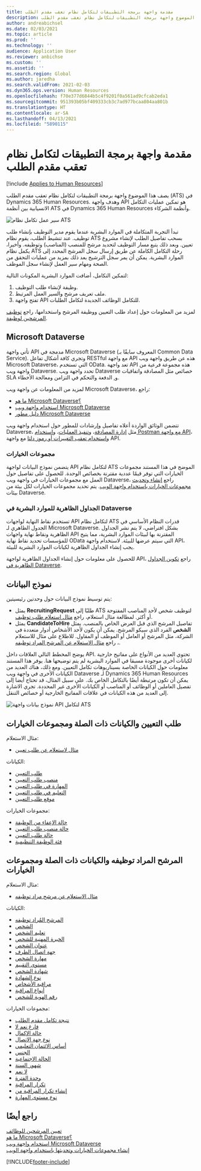 ```yaml
---
title: مقدمة واجهة برمجة التطبيقات لتكامل نظام تعقب مقدم الطلب
description: يصف هذا الموضوع واجهة برمجة التطبيقات لتكامل نظام تعقب مقدم الطلب (ATS) في Dynamics 365 Human Resources.
author: andreabichsel
ms.date: 02/03/2021
ms.topic: article
ms.prod: ''
ms.technology: ''
audience: Application User
ms.reviewer: anbichse
ms.custom: ''
ms.assetid: ''
ms.search.region: Global
ms.author: jaredha
ms.search.validFrom: 2021-02-03
ms.dyn365.ops.version: Human Resources
ms.openlocfilehash: f70e377d6844b5c4f9201f0a561ad9cfcab2eda1
ms.sourcegitcommit: 951393b05bf409333cb3c7ad977bcaa804aa801b
ms.translationtype: HT
ms.contentlocale: ar-SA
ms.lasthandoff: 04/13/2021
ms.locfileid: "5890115"
---
```

# <a name="applicant-tracking-system-integration-api-introduction"></a>مقدمة واجهة برمجة التطبيقات لتكامل نظام تعقب مقدم الطلب

[!include [Applies to Human Resources](../includes/applies-to-hr.md)]

يصف هذا الموضوع واجهة برمجة التطبيقات لتكامل نظام تعقب مقدم الطلب (ATS) في Dynamics 365 Human Resources. وهدف واجهة API هو تمكين عمليات التكامل الانسيابية بين أنظمة ATS في Dynamics 365 Human Resources وأنظمة الشركاء.

![سير عمل تكامل نظام ATS](media/hr-admin-integration-ats-api-introduction-flow.png)

تبدأ التجربة المتكاملة في الموارد البشرية عندما يقوم مدير التوظيف بإنشاء طلب توظيف. عند تنشيط الطلب، يقوم نظام ATS بسحب تفاصيل الطلب لإنشاء مشروع تعيين. وبعد ذلك يتبع مسار التوظيف لتحديد مرشح للمنصب (المناصب) وتوظيفه. وأخيرا، يكمل نظام ATS رحلة التكامل الكاملة عن طريق إرسال سجل المرشح المحدد إلى الموارد البشرية. يمكن أن يمر سجل الترشيح بعد ذلك بمزيد من عمليات التحقق من الصحة ومهام سير العمل لإنشاء سجل الموظف.

لتمكين التكامل، أضافت الموارد البشرية المكونات التالية:

1.  وظيفة لإنشاء طلب التوظيف.
2.  ملف تعريف مرشح والسير العمل المرتبط.
3.  تفتح واجهة API للتكامل الوظائف الجديدة لتكامل الطلبات.

لمزيد من المعلومات حول إعداد طلب التعيين ووظيفة المرشح واستخدامها، راجع [توظيف المرشحين لوظيفة](hr-personnel-recruit.md).

## <a name="microsoft-dataverse"></a>Microsoft Dataverse

تأتي واجهة API مدمجة في Microsoft Dataverse (المعروف سابقًا بـ Common Data Service). وتجري كافة أشكال تفاعل RESTful مع واجهة API هذه عن طريق واجهة ويب Microsoft Dataverse، التي تستخدم OData. تعد واجهة API هذه مجموعة فرعية من واجهة ويب Dataverse. تحدد واجهة ويب Dataverse خصائص مثل المصادقة واتفاقيات SLA و, الدفعة والتحكم في التزامن ومعالجة الأخطاء.

لمزيد من المعلومات عن واجهة ويب Microsoft Dataverse، راجع:

- [ما هو Microsoft Dataverse؟](/powerapps/maker/data-platform/data-platform-intro)
- [استخدام  واجهة ويب Microsoft Dataverse](/powerapps/developer/data-platform/webapi/overview)
- [دليل مطور Microsoft Dataverse](/powerapps/developer/data-platform)

تتضمن الوثائق الواردة أعلاه تفاصيل وإرشادات للمطور حول استخدام واجهة ويب Dataverse، مثل [إدارة المصادقة](/powerapps/developer/data-platform/webapi/authenticate-web-api)، و[تنفيذ العمليات](/powerapps/developer/data-platform/webapi/perform-operations-web-api)، و[استخدام Postman مع واجهة API](/powerapps/developer/data-platform/webapi/use-postman-web-api)، و[استخدام تعقب التغييرات أو رموز دلتا](/powerapps/developer/data-platform/use-change-tracking-synchronize-data-external-systems) مع واجهة API.

### <a name="option-sets"></a>مجموعات الخيارات

يتضمن نموذج البيانات لواجهة API لتكامل نظام ATS الموضح في هذا المستند مجموعات الخيارات التي توفر قيمًا عددية مقترنة بخصائص الوحدة. للحصول على تفاصيل حول العمل مع مجموعات الخيارات في واجهة ويب Dataverse، راجع [إنشاء وتحديث مجموعات الخيارات باستخدام واجهة الويب](/powerapps/developer/data-platform/webapi/create-update-optionsets). يتم تحديد مجموعات الخيارات لكل بيئة من بيئات Dataverse.

### <a name="virtual-tables-for-human-resources-in-dataverse"></a>الجداول الظاهرية للموارد البشرية في Dataverse

تستخدم نقاط النهاية لواجهات API لتكامل نظام ATS قدرات النظام الأساسي في الجدول الظاهري لـ Microsoft Dataverse. بشكل افتراضي، لا يتم نشر الجداول الظاهرية ونقاط نهاية واجهات API المقترنة بها لبيئات الموارد البشرية، مما يتيح للمؤسسات تحديد نقاط نهاية OData التي سيتم عرضها للبيئة. لاستخدام واجهة API، يجب إنشاء الجداول الظاهرية لكيانات الموارد البشرية للبيئة. 

للحصول على معلومات حول إنشاء الجداول الظاهرية لواجهة API، راجع [تكوين الجداول الظاهرية في Dataverse](./hr-admin-integration-common-data-service-virtual-entities.md).

## <a name="data-model"></a>نموذج البيانات

يتم توسيط نموذج البيانات حول وحدتين رئيسيتين:

- يمثل **RecruitingRequest** طلبًا إلى ATS لتوظيف شخص لأحد المناصب المفتوحة أو أكثر. لمطالعة مثال استعلام، راجع [مثال استعلام طلب توظيف](hr-admin-integration-ats-api-recruiting-request-example-query.md).
- يمثل **CandidateToHire** تفاصيل المرشح الذي قبل العرض الخاص بالمنصب. يمثل **الشخص** الفرد الذي سيكو المرشح. يمكن أن يكون لأحد الأشخاص أدوار متعددة في الشركة، مثل المرشح أو العامل أو الموظف أو المقاول. للاطلاع على مثال للاستعلام ، راجع [مثال الاستعلام عن المرشح المراد توظيفه](hr-admin-integration-ats-api-candidate-to-hire-example-query.md).

يوضح المخطط التالي العلاقات داخل API. تحتوي العديد من الأنواع على مفاتيح خارجية لكيانات أخرى موجودة مسبقا في الموارد البشرية لم يتم توضيحها هنا. يوفر هذا المستند معلومات حول الكيانات الخاصة بسيناريوهات تكامل التعيين. ومع ذلك، هناك العديد من الكيانات الأخرى في واجهة ويب Dataverse لـ Dynamics 365 Human Resources يمكن أن تكون مرتبطة أيضًا بالتكامل الخاص بك. على سبيل المثال، قد تحتاج أيضا إلى تفصيل العاملين أو الوظائف أو المناصب أو الكيانات الأخرى غير المحددة. تجري الاشارة إلى العديد من هذه الكيانات في علاقات المفاتيح الخارجية أو خصائص التنقل.

![نموذج بيانات واجهة API لتكامل ATS](media/hr-admin-integration-ats-api-data-model.png)

## <a name="recruiting-request-and-related-entities-and-option-sets"></a>طلب التعيين والكيانات ذات الصلة ومجموعات الخيارات

مثال الاستعلام: 

- [مثال لاستعلام عن طلب تعيين](hr-admin-integration-ats-api-recruiting-request-example-query.md)

الكيانات:

- [طلب التعيين](hr-admin-integration-ats-api-recruiting-request.md)
- [منصب طلب التعيين](hr-admin-integration-ats-api-recruiting-request-position.md)
- [المهارة في طلب التعيين](hr-admin-integration-ats-api-recruiting-request-skill.md)
- [التعليم في طلب التعيين](hr-admin-integration-ats-api-recruiting-request-education.md)
- [موقع طلب التعيين](hr-admin-integration-ats-api-recruiting-request-location.md)

مجموعات الخيارات:

- [حالة الإعفاء من الوظيفة](hr-admin-integration-ats-api-job-exempt-status.md)
- [حالة منصب طلب التعيين](hr-admin-integration-ats-api-recruiting-request-position-status.md)
- [حالة طلب التعيين](hr-admin-integration-ats-api-recruiting-request-status.md)
- [فئة الوظيفة التنظيمية](hr-admin-integration-ats-api-regulatory-job-category.md)

## <a name="candidate-to-hire-and-related-entities-and-option-sets"></a>المرشح المراد توظيفه والكيانات ذات الصلة ومجموعات الخيارات

مثال الاستعلام:

- [مثال الاستعلام عن مرشح مراد توظيفه](hr-admin-integration-ats-api-candidate-to-hire-example-query.md)

الكيانات:

- [المرشح المُراد توظيفه](hr-admin-integration-ats-api-candidate-to-hire.md)
- [الشخص](hr-admin-integration-ats-api-person.md)
- [تعليم الشخص](hr-admin-integration-ats-api-person-education.md)
- [الخبرة المهنية للشخص](hr-admin-integration-ats-api-person-professional-experience.md)
- [عنوان الشخص](hr-admin-integration-ats-api-person-address.md)
- [جهة اتصال الطرف](hr-admin-integration-ats-api-party-contact.md)
- [مهارة الشخص](hr-admin-integration-ats-api-person-skill.md)
- [مستوى التقييم](hr-admin-integration-ats-api-rating-level.md)
- [شهادة الشخص](hr-admin-integration-ats-api-person-certificate.md)
- [نوع الشهادة](hr-admin-integration-ats-api-certificate-type.md)
- [مراقبة الأشخاص](hr-admin-integration-ats-api-person-screening.md)
- [أنواع المراقبة](hr-admin-integration-ats-api-screening-types.md)
- [رقم الهوية للشخص](hr-admin-integration-ats-api-person-identification-number.md)

مجموعات الخيارات:

- [نتيجة تكامل مقدم الطلب](hr-admin-integration-ats-api-applicant-integration-result.md)
- [فارغ نعم لا](hr-admin-integration-ats-api-blank-yes-no.md)
- [حالة الإكمال](hr-admin-integration-ats-api-completion-status.md)
- [نوع جهة الاتصال](hr-admin-integration-ats-api-contact-type.md)
- [أساس الائتمان التعليمي](hr-admin-integration-ats-api-education-credit-basis.md)
- [الجنس](hr-admin-integration-ats-api-gender.md)
- [الحالة الاجتماعية](hr-admin-integration-ats-api-marital-status.md)
- [شهور السنة](hr-admin-integration-ats-api-months-of-year.md)
- [لا     نعم](hr-admin-integration-ats-api-no-yes.md)
- [وحدة الفترة](hr-admin-integration-ats-api-period-unit.md)
- [تكرار المراقبة](hr-admin-integration-ats-api-screening-frequency.md)
- [إنشاء تكرار المراقبة من](hr-admin-integration-ats-api-screening-frequency-generate-from.md)
- [نوع مستوى المهارة](hr-admin-integration-ats-api-skill-level-type.md)

## <a name="see-also"></a>راجع أيضًا

[تعيين المرشحين للوظائف](hr-personnel-recruit.md)<br>
[ما هو Microsoft Dataverse؟](/powerapps/maker/data-platform/data-platform-intro)<br>
[استخدام  واجهة ويب Microsoft Dataverse](/powerapps/developer/data-platform/webapi/overview)<br>
[إنشاء مجموعات الخيارات وتحديثها باستخدام واجهة الويب](/powerapps/developer/data-platform/webapi/create-update-optionsets)<br>

[!INCLUDE[footer-include](../includes/footer-banner.md)]